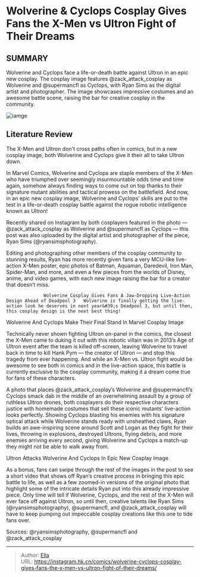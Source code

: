 # Wolverine &amp; Cyclops Cosplay Gives Fans the X-Men vs Ultron Fight of Their Dreams


## SUMMARY 



  Wolverine and Cyclops face a life-or-death battle against Ultron in an epic new cosplay.   The cosplay image features @zack_attack_cosplay as Wolverine and @supermancfl as Cyclops, with Ryan Sims as the digital artist and photographer.   The image showcases impressive costumes and an awesome battle scene, raising the bar for creative cosplay in the community.  

![iamge](https://static1.srcdn.com/wordpress/wp-content/uploads/2022/12/x-men-and-ultron.jpg)

## Literature Review

The X-Men and Ultron don&#39;t cross paths often in comics, but in a new cosplay image, both Wolverine and Cyclops give it their all to take Ultron down.




In Marvel Comics, Wolverine and Cyclops are staple members of the X-Men who have triumphed over seemingly insurmountable odds time and time again, somehow always finding ways to come out on top thanks to their signature mutant abilities and tactical prowess on the battlefield. And now, in an epic new cosplay image, Wolverine and Cyclops’ skills are put to the test in a life-or-death cosplay battle against the rogue robotic intelligence known as Ultron!




Recently shared on Instagram by both cosplayers featured in the photo — @zack_attack_cosplay as Wolverine and @supermancfl as Cyclops — this post was also uploaded by the digital artist and photographer of the piece, Ryan Sims (@ryansimsphotography).


 

Editing and photographing other members of the cosplay community to stunning results, Ryan has more recently given fans a very MCU-like live-action X-Men poster, epic photos of Batman, Aquaman, Daredevil, Iron Man, Spider-Man, and more, and even a few pieces from the worlds of Disney, anime, and video games, with each new image raising the bar for a creator that doesn’t miss.

                  Wolverine Cosplay Gives Fans A Jaw-Dropping Live-Action Design Ahead of Deadpool 3   Wolverine is finally getting the live-action look he deserves in next year&#39;s Deadpool 3, but until then, this cosplay design is the next best thing!   





 Wolverine And Cyclops Make Their Final Stand In Marvel Cosplay Image 
          

Technically never shown fighting Ultron on-panel in the comics, the closest the X-Men came to duking it out with this robotic villain was in 2013’s Age of Ultron event after the team is killed off-screen, leaving Wolverine to travel back in time to kill Hank Pym — the creator of Ultron — and stop this tragedy from ever happening. And while an X-Men vs. Ultron fight would be awesome to see both in comics and in the live-action space, this battle is currently exclusive to the cosplay community, making it a dream come true for fans of these characters.

A photo that places @zack_attack_cosplay’s Wolverine and @supermancfl’s Cyclops smack dab in the middle of an overwhelming assault by a group of ruthless Ultron drones, both cosplayers do their respective characters justice with homemade costumes that sell these iconic mutants&#39; live-action looks perfectly. Showing Cyclops blasting his enemies with his signature optical attack while Wolverine stands ready with unsheathed claws, Ryan builds an awe-inspiring scene around Scott and Logan as they fight for their lives, throwing in explosions, destroyed Ultrons, flying debris, and more enemies arriving every second, giving Wolverine and Cyclops a match-up they might not be able to walk away from.






 Ultron Attacks Wolverine And Cyclops In Epic New Cosplay Image 
          

As a bonus, fans can swipe through the rest of the images in the post to see a short video that shows off Ryan’s creative process in bringing this epic battle to life, as well as a few zoomed-in versions of the original photo that highlight some of the intricate details Ryan put into this already impressive piece. Only time will tell if Wolverine, Cyclops, and the rest of the X-Men will ever face off against Ultron, so until then, creative talents like Ryan Sims (@ryansimsphotography), @supermancfl, and @zack_attack_cosplay will have to keep pumping out impeccable cosplay creations like this one to tide fans over.

Sources: @ryansimsphotography, @supermancfl and @zack_attack_cosplay



---

> Author: [Ella](https://instagram.hk.cn/)  
> URL: https://instagram.hk.cn/comics/wolverine-cyclops-cosplay-gives-fans-the-x-men-vs-ultron-fight-of-their-dreams/  

